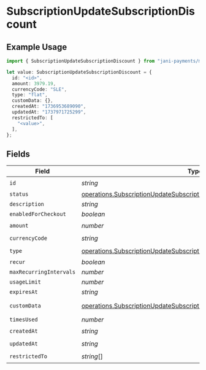 # SubscriptionUpdateSubscriptionDiscount

## Example Usage

```typescript
import { SubscriptionUpdateSubscriptionDiscount } from "jani-payments/models/operations";

let value: SubscriptionUpdateSubscriptionDiscount = {
  id: "<id>",
  amount: 3979.19,
  currencyCode: "SLE",
  type: "flat",
  customData: {},
  createdAt: "1736953689090",
  updatedAt: "1737971725299",
  restrictedTo: [
    "<value>",
  ],
};
```

## Fields

| Field                                                                                                                                                              | Type                                                                                                                                                               | Required                                                                                                                                                           | Description                                                                                                                                                        |
| ------------------------------------------------------------------------------------------------------------------------------------------------------------------ | ------------------------------------------------------------------------------------------------------------------------------------------------------------------ | ------------------------------------------------------------------------------------------------------------------------------------------------------------------ | ------------------------------------------------------------------------------------------------------------------------------------------------------------------ |
| `id`                                                                                                                                                               | *string*                                                                                                                                                           | :heavy_check_mark:                                                                                                                                                 | N/A                                                                                                                                                                |
| `status`                                                                                                                                                           | [operations.SubscriptionUpdateSubscriptionSubscriptionResponseStatus](../../models/operations/subscriptionupdatesubscriptionsubscriptionresponsestatus.md)         | :heavy_minus_sign:                                                                                                                                                 | N/A                                                                                                                                                                |
| `description`                                                                                                                                                      | *string*                                                                                                                                                           | :heavy_minus_sign:                                                                                                                                                 | N/A                                                                                                                                                                |
| `enabledForCheckout`                                                                                                                                               | *boolean*                                                                                                                                                          | :heavy_minus_sign:                                                                                                                                                 | N/A                                                                                                                                                                |
| `amount`                                                                                                                                                           | *number*                                                                                                                                                           | :heavy_check_mark:                                                                                                                                                 | N/A                                                                                                                                                                |
| `currencyCode`                                                                                                                                                     | *string*                                                                                                                                                           | :heavy_check_mark:                                                                                                                                                 | N/A                                                                                                                                                                |
| `type`                                                                                                                                                             | [operations.SubscriptionUpdateSubscriptionType](../../models/operations/subscriptionupdatesubscriptiontype.md)                                                     | :heavy_check_mark:                                                                                                                                                 | N/A                                                                                                                                                                |
| `recur`                                                                                                                                                            | *boolean*                                                                                                                                                          | :heavy_minus_sign:                                                                                                                                                 | N/A                                                                                                                                                                |
| `maxRecurringIntervals`                                                                                                                                            | *number*                                                                                                                                                           | :heavy_minus_sign:                                                                                                                                                 | N/A                                                                                                                                                                |
| `usageLimit`                                                                                                                                                       | *number*                                                                                                                                                           | :heavy_minus_sign:                                                                                                                                                 | N/A                                                                                                                                                                |
| `expiresAt`                                                                                                                                                        | *string*                                                                                                                                                           | :heavy_minus_sign:                                                                                                                                                 | N/A                                                                                                                                                                |
| `customData`                                                                                                                                                       | [operations.SubscriptionUpdateSubscriptionSubscriptionResponseCustomData](../../models/operations/subscriptionupdatesubscriptionsubscriptionresponsecustomdata.md) | :heavy_check_mark:                                                                                                                                                 | Any valid JSON value                                                                                                                                               |
| `timesUsed`                                                                                                                                                        | *number*                                                                                                                                                           | :heavy_minus_sign:                                                                                                                                                 | N/A                                                                                                                                                                |
| `createdAt`                                                                                                                                                        | *string*                                                                                                                                                           | :heavy_check_mark:                                                                                                                                                 | N/A                                                                                                                                                                |
| `updatedAt`                                                                                                                                                        | *string*                                                                                                                                                           | :heavy_check_mark:                                                                                                                                                 | N/A                                                                                                                                                                |
| `restrictedTo`                                                                                                                                                     | *string*[]                                                                                                                                                         | :heavy_check_mark:                                                                                                                                                 | N/A                                                                                                                                                                |